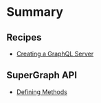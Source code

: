 # Summary

## Recipes

* [Creating a GraphQL Server](creating-a-graphql-server.md)

## SuperGraph API

* [Defining Methods](methods.md)




